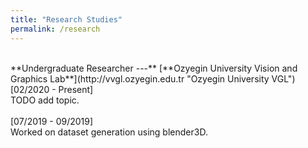 ```yaml
---
title: "Research Studies"
permalink: /research
---
```

<br/>
**Undergraduate Researcher ---** [**Ozyegin University Vision and Graphics Lab**](http://vvgl.ozyegin.edu.tr "Ozyegin University VGL")
<br/>[02/2020 - Present]<br/>
TODO add topic.
<br/>
<br/>[07/2019 - 09/2019]<br/>
Worked on dataset generation using blender3D.
